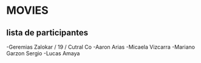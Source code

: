 # MOVIES
## lista de participantes
-Geremias Zalokar / 19 / Cutral Co 
-Aaron Arias
-Micaela Vizcarra
-Mariano Garzon Sergio
-Lucas Amaya